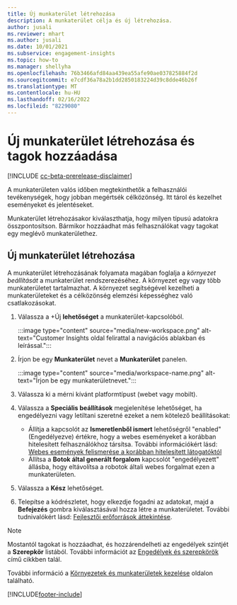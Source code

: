 ```yaml
---
title: Új munkaterület létrehozása
description: A munkaterület célja és új létrehozása.
author: jusali
ms.reviewer: mhart
ms.author: jusali
ms.date: 10/01/2021
ms.subservice: engagement-insights
ms.topic: how-to
ms.manager: shellyha
ms.openlocfilehash: 76b3466afd84aa439ea55afe90ae037825884f2d
ms.sourcegitcommit: e7cdf36a78a2b1dd2850183224d39c8dde46b26f
ms.translationtype: MT
ms.contentlocale: hu-HU
ms.lasthandoff: 02/16/2022
ms.locfileid: "8229080"
---
```

# <a name="create-a-new-workspace-and-add-members"></a>Új munkaterület létrehozása és tagok hozzáadása

[!INCLUDE [cc-beta-prerelease-disclaimer](includes/cc-beta-prerelease-disclaimer.md)]

A munkaterületen valós időben megtekinthetők a felhasználói tevékenységek, hogy jobban megértsék célközönség. Itt tárol és kezelhet eseményeket és jelentéseket.

Munkaterület létrehozásakor kiválaszthatja, hogy milyen típusú adatokra összpontosítson. Bármikor hozzáadhat más felhasználókat vagy tagokat egy meglévő munkaterülethez. 

## <a name="create-a-new-workspace"></a>Új munkaterület létrehozása

A munkaterület létrehozásának folyamata magában foglalja a *környezet beállítását* a munkaterület rendszerezéséhez. A környezet egy vagy több munkaterületet tartalmazhat. A környezet segítségével kezelheti a munkaterületeket és a célközönség elemzési képességhez való csatlakozásokat.

1. Válassza a +Új **lehetőséget** a munkaterület-kapcsolóból.

   :::image type="content" source="media/new-workspace.png" alt-text="Customer Insights oldal felirattal a navigációs ablakban és leírással.":::

1. Írjon be egy **Munkaterület** nevet a **Munkaterület** panelen.

   :::image type="content" source="media/workspace-name.png" alt-text="Írjon be egy munkaterületnevet.":::

1. Válassza ki a mérni kívánt platformtípust (webet vagy mobilt).

1. Válassza a **Speciális beállítások** megjelenítése lehetőséget, ha engedélyezni vagy letiltani szeretné ezeket a nem kötelező beállításokat:

   - Állítja a kapcsolót az **Ismeretlenből ismert** lehetőségről "enabled" (Engedélyezve) értékre, hogy a webes eseményeket a korábban hitelesített felhasználókhoz társítsa. További információkért lásd: [Webes események felismerése a korábban hitelesített látogatóktól](unknown-to-known.md)
   - Állítsa a **Botok által generált forgalom** kapcsolót "engedélyezett" állásba, hogy eltávolítsa a robotok általi webes forgalmat ezen a munkaterületen. 

1. Válassza a **Kész** lehetőséget. 

1. Telepítse a kódrészletet, hogy elkezdje fogadni az adatokat, majd a **Befejezés** gombra kiválasztásával hozza létre a munkaterületet. További tudnivalókért lásd: [Fejlesztői erőforrások áttekintése](developer-resources.md).

> [!NOTE]
> Mostantól tagokat is hozzáadhat, és hozzárendelheti az engedélyek szintjét a **Szerepkör** listából. További információt az [Engedélyek és szerepkörök](user-roles.md) című cikkben talál. 

További információ a [Környezetek és munkaterületek kezelése](manage-environments-workspaces.md) oldalon található.


[!INCLUDE[footer-include](../includes/footer-banner.md)]
